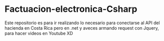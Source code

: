# Factuacion-electronica-Csharp
Este repositorio es para ir realizando lo necesario para conectarse al API del hacienda en Costa Rica pero en .net y aveces armando request con Jquery, para hacer videos en Youtube XD 

